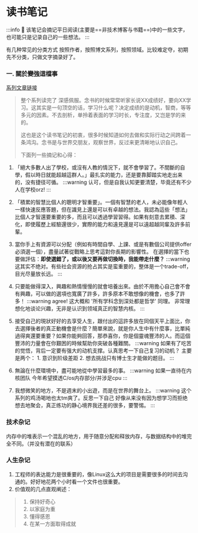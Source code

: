 # 读书笔记

:::info
:rocket: 该笔记会摘记平日阅读(主要是==非技术博客与书籍==)中的一些文字，也可能只是记录自己的一些想法。
:::

有几种常见的分类方式 按照作者，按照博文系列，按照领域。比较难定夺，初期先不分类，只做文字摘录好了。


### 一. 關於變強這檔事
[系列文章链接](https://medium.com/@fchern/%E9%97%9C%E6%96%BC%E8%AE%8A%E5%BC%B7%E9%80%99%E6%AA%94%E4%BA%8B-%E4%B8%80-af73b0cc0cde)

>整个系列读完了 深感佩服。念书的时候常常听家长说XX成绩好，要向XX学习。这其实是一句顶空的话，学习什么呢？决定成绩的是动机，智商，等等多元的因素。不去剖析，单拎着表面的学习时长，专注度，又岂是学的来的。
>
>这也是这个读书笔记的初衷，很多时候知道如何去做和实际行动之间跨着一条鸿沟。念书是与世界交朋友，观察世界，反过来更清晰地认识自己。
>
>下面列一些摘记和心得：

1. 「絕大多數人出了學校，或沒有人教的情況下，就不會學習了。不間斷的自學，假以時日就能超越這群人。」最扎实的能力，还是要靠脚踏实地走出来的，没有捷径可循。
:::warning
认可，但是自我认知更要清楚，毕竟还有不少人在学校orz!
:::
2. 「積累的智慧比個人的聰明才智重要」。一個有智慧的老人，未必能像年輕人一樣快速反應答題，但在識見上還是可以有卓越的想法。我認為這些「想法」比個人才智還要重要的多，而且可以透過學習習得。如果有刻意去累積、深化，即使履歷上經驗還很少，實際的能力和遠見還是可以遠超越同輩及許多前輩。

3. 當你手上有資源可以分配（例如有時間自學、上課、或是有數個公司提供offer必須選一個），盡量試著從戰略上思考這對你長期的影響性。 在選擇的當下也要做評估：**即使選錯了，或以後又要再做切換時，我能帶走什麼？**
:::warning
这其实不绝对。有些社会资源的抢占其实是蛮重要的，整体是一个trade-off，目光尽量放长远。
:::
4. 只要能做得深入，興趣和熱情慢慢的就會培養出來。由於不用擔心自己會不會有興趣，可以做的選項也寬廣了許多，許多原本不敢想像的機會，也多了許多！
:::warning
agree! 这大概和 '所有学科念到深处都是哲学' 同理。 非常理想化地谈论兴趣，无非是认识到领域真正的智慧内核。
:::

5. 接受自己的現狀好好的去享受人生，跟付出的這許多放在同個天平上面比，你去選擇後者的真正動機會是什麼？簡單來說，就是你人生中有什麼事，比單純過得爽還要重要？如果你能夠回答，那恭喜你，你是個靈魂豐沛的人。而這個豐沛的力量會在你艱困的時候幫助你突破各種難關。
:::warning
如果有了吃苦的觉悟，背后一定要有强大的动机支撑。认真思考一下自己复习的动机？
主要是两个： 1. 意识到阶级差距 2. 想去挑战只有博士生才能做的题目。
:::

6. 無論在什麼環境中，盡可能地從中學習最多的事。
:::warning
如果一直待在内核团队 今年希望摸透C/os内存部分/并涉足cpu
:::

7. 我想微笑的地方，不是週末的小出遊，而是在世界的舞台上。
:::warning
这个系列的鸡汤喝地也太tm爽了。反思一下自己 好像从来没有因为想学习而拒绝想去地聚会，真正练功的静心境界我还差的很多，要警惕。
:::


### 技术杂记

内存中的堆表示一个混乱的地方，用于随意分配和释放内存，与数据结构中的堆完全不同。（并没有潜在的联系）

### 人生杂记

1. 工程师的表达能力是很重要的，像Linux这么大的项目是需要很多的时间去沟通的。好好地花两个小时看一个文件也很重要。
2. 价值观的几点直观阐述：
> 1. 保持好奇心
> 2. 以家庭为重 
> 3. 懂得感恩 
> 4. 在某一方面取得成就
